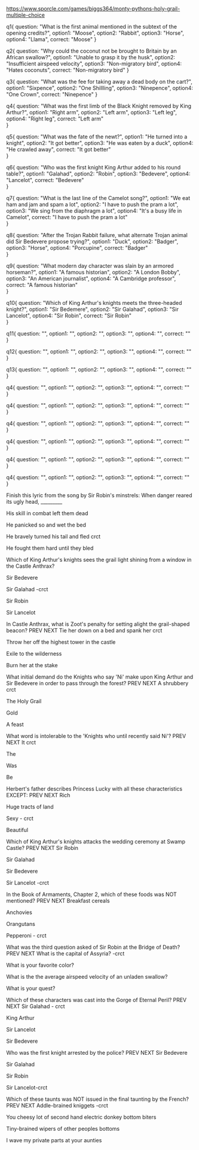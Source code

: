 https://www.sporcle.com/games/biggs364/monty-pythons-holy-grail-multiple-choice

q1{
question: "What is the first animal mentioned in the subtext of the opening credits?",
option1: "Moose",
option2: "Rabbit",
option3: "Horse",
option4: "Llama",
correct: "Moose"
}

q2{
question: "Why could the coconut not be brought to Britain by an African swallow?",
option1: "Unable to grasp it by the husk",
option2: "Insufficient airspeed velocity",
option3: "Non-migratory bird",
option4: "Hates coconuts",
correct: "Non-migratory bird"
}

q3{
question: "What was the fee for taking away a dead body on the cart?",
option1: "Sixpence",
option2: "One Shillling",
option3: "Ninepence",
option4: "One Crown",
correct: "Ninepence"
}


q4{
question: "What was the first limb of the Black Knight removed by King Arthur?",
option1: "Right arm",
option2: "Left arm",
option3: "Left leg",
option4: "Right leg",
correct: "Left arm"  
}

 
q5{
question: "What was the fate of the newt?",
option1: "He turned into a knight",
option2: "It got better",
option3: "He was eaten by a duck",
option4: "He crawled away",
correct: "It got better"  
}

q6{
question: "Who was the first knight King Arthur added to his round table?",
option1: "Galahad",
option2: "Robin",
option3: "Bedevere",
option4: "Lancelot",
correct: "Bedevere"  
}

q7{
question: "What is the last line of the Camelot song?",
option1: "We eat ham and jam and spam a lot",
option2: "I have to push the pram a lot",
option3: "We sing from the diaphragm a lot",
option4: "It's a busy life in Camelot",
correct: "I have to push the pram a lot"  
}

q8{
question: "After the Trojan Rabbit failure, what alternate Trojan animal did Sir Bedevere propose trying?",
option1: "Duck",
option2: "Badger",
option3: "Horse",
option4: "Porcupine",
correct: "Badger"  
}

q9{
question: "What modern day character was slain by an armored horseman?",
option1: "A famous historian",
option2: "A London Bobby",
option3: "An American journalist",
option4: "A Cambridge professor",
correct: "A famous historian"  
}

q10{
question: "Which of King Arthur's knights meets the three-headed knight?",
option1: "Sir Bedemere",
option2: "Sir Galahad",
option3: "Sir Lancelot",
option4: "Sir Robin",
correct: "Sir Robin"  
}

q11{
question: "",
option1: "",
option2: "",
option3: "",
option4: "",
correct: ""  
}

q12{
question: "",
option1: "",
option2: "",
option3: "",
option4: "",
correct: ""  
}

q13{
question: "",
option1: "",
option2: "",
option3: "",
option4: "",
correct: ""  
}

q4{
question: "",
option1: "",
option2: "",
option3: "",
option4: "",
correct: ""  
}

q4{
question: "",
option1: "",
option2: "",
option3: "",
option4: "",
correct: ""  
}

q4{
question: "",
option1: "",
option2: "",
option3: "",
option4: "",
correct: ""  
}

q4{
question: "",
option1: "",
option2: "",
option3: "",
option4: "",
correct: ""  
}

q4{
question: "",
option1: "",
option2: "",
option3: "",
option4: "",
correct: ""  
}

q4{
question: "",
option1: "",
option2: "",
option3: "",
option4: "",
correct: ""  
}

















Finish this lyric from the song by Sir Robin's minstrels:
When danger reared its ugly head, _________

His skill in combat left them dead
 
He panicked so and wet the bed
 
He bravely turned his tail and fled crct 

He fought them hard until they bled

Which of King Arthur's knights sees the grail light shining from a window in the Castle Anthrax?
 


Sir Bedevere
 
Sir Galahad -crct 
 
Sir Robin
 
Sir Lancelot

In Castle Anthrax, what is Zoot's penalty for setting alight the grail-shaped beacon?
PREV NEXT
Tie her down on a bed and spank her crct 
 
Throw her off the highest tower in the castle
 
Exile to the wilderness
 
Burn her at the stake

What initial demand do the Knights who say 'Ni' make upon King Arthur and Sir Bedevere in order to pass through the forest?
PREV NEXT
A shrubbery crct 
 
The Holy Grail
 
Gold
 
A feast

What word is intolerable to the 'Knights who until recently said Ni'?
PREV NEXT
It crct 
 
The
 
Was
 
Be

Herbert's father describes Princess Lucky with all these characteristics EXCEPT:
PREV NEXT
Rich
 
Huge tracts of land
 
Sexy - crct 
 
Beautiful

Which of King Arthur's knights attacks the wedding ceremony at Swamp Castle?
PREV NEXT
Sir Robin
 
Sir Galahad
 
Sir Bedevere
 
Sir Lancelot -crct 

In the Book of Armaments, Chapter 2, which of these foods was NOT mentioned?
PREV NEXT
Breakfast cereals
 
Anchovies
 
Orangutans
 
Pepperoni - crct 

What was the third question asked of Sir Robin at the Bridge of Death?
PREV NEXT
What is the capital of Assyria? -crct 
 
What is your favorite color?
 
What is the the average airspeed velocity of an unladen swallow?
 
What is your quest?

Which of these characters was cast into the Gorge of Eternal Peril?
PREV NEXT
Sir Galahad - crct 
 
King Arthur
 
Sir Lancelot
 
Sir Bedevere

Who was the first knight arrested by the police?
PREV NEXT
Sir Bedevere
 
Sir Galahad
 
Sir Robin
 
Sir Lancelot-crct 

Which of these taunts was NOT issued in the final taunting by the French?
PREV NEXT
Addle-brained kniggets -crct 
 
You cheesy lot of second hand electric donkey bottom biters
 
Tiny-brained wipers of other peoples bottoms
 
I wave my private parts at your aunties